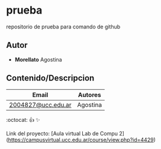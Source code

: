 # prueba
repositorio de prueba para comando de github

##  Autor
* **Morellato** Agostina

##  Contenido/Descripcion

| Email | Autores |
|-------|---------|
|2004827@ucc.edu.ar|Agostina|

:octocat:
:+1:
:sparkles:

Link del proyecto: [Aula virtual Lab de Compu 2] (https://campusvirtual.ucc.edu.ar/course/view.php?id=4429)

